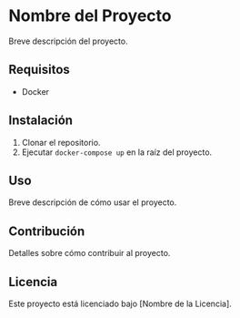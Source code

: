 # Nombre del Proyecto

Breve descripción del proyecto.

## Requisitos

- Docker

## Instalación

1. Clonar el repositorio.
2. Ejecutar `docker-compose up` en la raíz del proyecto.

## Uso

Breve descripción de cómo usar el proyecto.

## Contribución

Detalles sobre cómo contribuir al proyecto.

## Licencia

Este proyecto está licenciado bajo [Nombre de la Licencia].
